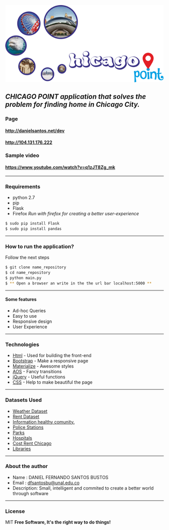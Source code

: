 ![Alt Logo Chicago Point](static/img/logo_desc.png?raw=true "Logo")

***CHICAGO POINT application that solves the problem for finding home in Chicago City.***
---

### Page

#### http://danielsantos.net/dev
#### http://104.131.176.222


### Sample video
#### https://www.youtube.com/watch?v=q1zJT8Zg_mk

---
### Requirements
* python 2.7
* pip
* Flask
* Firefox *Run with firefox for creating a better user-experience*

```sh
$ sudo pip install Flask
$ sudo pip install pandas
```

---
### How to run the application?
Follow the next steps

```sh
$ git clone name_repository
$ cd name_repository
$ python main.py
$ ** Open a browser an write in the the url bar localhost:5000 **
```
---

#### Some features

  - Ad-hoc Queries
  - Easy to use
  - Responsive design
  - User Experience

---

### Technologies

* [Html] - Used for building the front-end
* [Bootstrap] - Make a responsive page
* [Materialize] - Awesome styles
* [AOS] - Fancy transitions
* [jQuery] - Useful functions
* [CSS] - Help to make beautiful the page

---

### Datasets Used

* [Weather Dataset]( https://www.ncdc.noaa.gov/cdo-web/api/v2/datasets)
* [Rent Dataset](https://data.cityofchicago.org/resource/uahe-iimk.json)
* [Information healthy comunity.](https://data.cityofchicago.org/resource/iqnk-2tcu.json)
* [Police Stations](https://data.cityofchicago.org/resource/gkur-vufi.json)
* [Parks](https://data.cityofchicago.org/resource/4xwe-2j3y.json)
* [Hospitals](https://data.cityofchicago.org/resource/cjg8-dbka.json)
* [Cost Rent Chicago](https://www.zumper.com/blog/2015/03/chicago-rent-prices-by-neighborhood-february-2015/)
* [Libraries](https://data.cityofchicago.org/resource/x8fc-8rcq.json)

---

### About the author

* Name : DANIEL FERNANDO SANTOS BUSTOS
* Email : dfsantosbu@unal.edu.co
* Description: Small, intelligent and commited to create a better world through software

---

### License

MIT
**Free Software, It's the right way  to do things!**


[comment]: <> (References)
[Bootstrap]: <http://getbootstrap.com/>
[HTML]: <http://html.com/>
[JQuery]: <http://jquery.com/>
[CSS]: <http://html.com/>
[AOS]: <https://michalsnik.github.io/aos/>
[Materialize]: <http://materializecss.com/>
